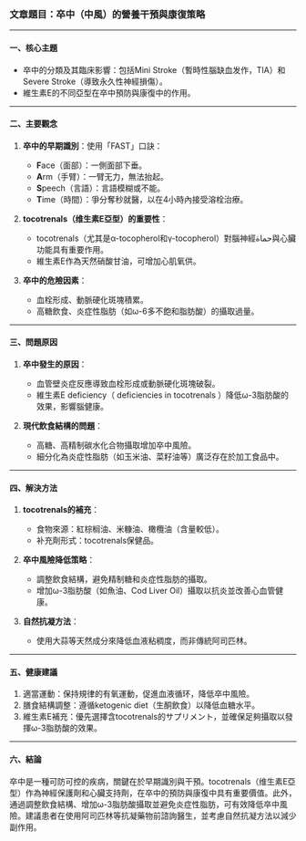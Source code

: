 ### 文章題目：卒中（中風）的營養干預與康復策略

---

#### 一、核心主題  
- 卒中的分類及其臨床影響：包括Mini Stroke（暫時性腦缺血发作，TIA）和Severe Stroke（導致永久性神經損傷）。  
- 維生素E的不同亞型在卒中預防與康復中的作用。  

---

#### 二、主要觀念  
1. **卒中的早期識別**：使用「FAST」口訣：  
   - **F**ace（面部）：一側面部下垂。  
   - **A**rm（手臂）：一臂无力，無法抬起。  
   - **S**peech（言語）：言語模糊或不能。  
   - **T**ime（時間）：爭分奪秒就醫，以在4小時內接受溶栓治療。  

2. **tocotrenals（维生素E亞型）的重要性**：  
   - tocotrenals（尤其是α-tocopherol和γ-tocopherol）對腦神經حماة與心臟功能具有重要作用。  
   - 維生素E作為天然硝酸甘油，可增加心肌氧供。  

3. **卒中的危險因素**：  
   - 血栓形成、動脈硬化斑塊積累。  
   - 高糖飲食、炎症性脂肪（如ω-6多不飽和脂肪酸）的攝取過量。  

---

#### 三、問題原因  
1. **卒中發生的原因**：  
   - 血管壁炎症反應導致血栓形成或動脈硬化斑塊破裂。  
   - 維生素E deficiency（ deficiencies in tocotrenals ）降低ω-3脂肪酸的效果，影響腦健康。  

2. **現代飲食結構的問題**：  
   - 高糖、高精制碳水化合物攝取增加卒中風險。  
   - 細分化為炎症性脂肪（如玉米油、菜籽油等）廣泛存在於加工食品中。  

---

#### 四、解決方法  
1. **tocotrenals的補充**：  
   - 食物來源：紅棕榈油、米糠油、橄欖油（含量較低）。  
   - 补充劑形式：tocotrenals保健品。  

2. **卒中風險降低策略**：  
   - 調整飲食結構，避免精制糖和炎症性脂肪的攝取。  
   - 增加ω-3脂肪酸（如魚油、Cod Liver Oil）攝取以抗炎並改善心血管健康。  

3. **自然抗凝方法**：  
   - 使用大蒜等天然成分來降低血液粘稠度，而非傳統阿司匹林。  

---

#### 五、健康建議  
1. 適當運動：保持規律的有氧運動，促進血液循环，降低卒中風險。  
2. 膳食結構調整：遵循ketogenic diet（生酮飲食）以降低血糖水平。  
3. 維生素E補充：優先選擇含tocotrenals的サプリメント，並確保足夠攝取以發揮ω-3脂肪酸的效果。  

---

#### 六、結論  
卒中是一種可防可控的疾病，關鍵在於早期識別與干預。tocotrenals（维生素E亞型）作為神經保護劑和心臟支持劑，在卒中的預防與康復中具有重要價值。此外，通過調整飲食結構、增加ω-3脂肪酸攝取並避免炎症性脂肪，可有效降低卒中風險。建議患者在使用阿司匹林等抗凝藥物前諮詢醫生，並考慮自然抗凝方法以減少副作用。